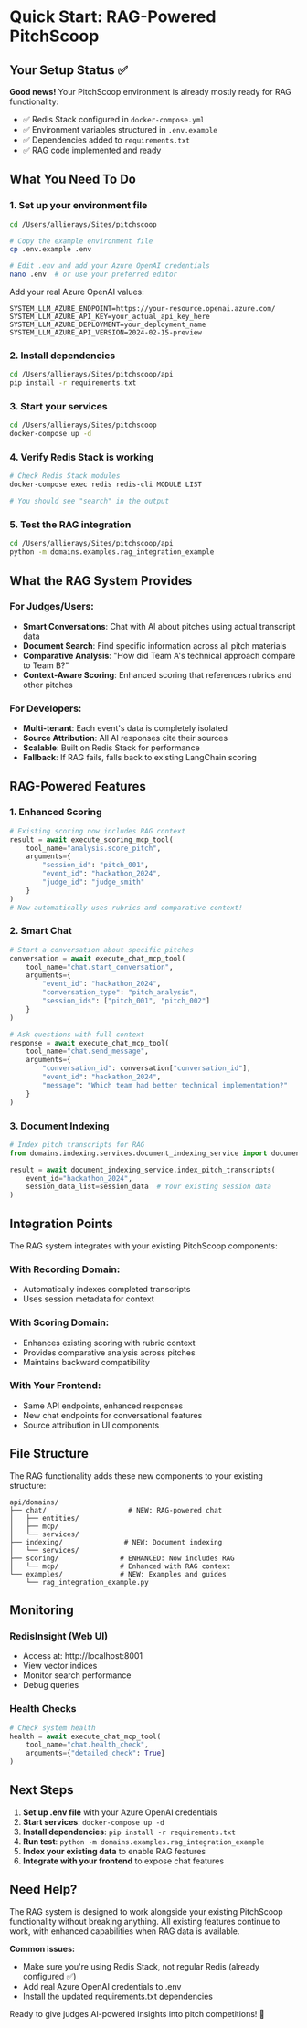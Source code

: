 # Quick Start: RAG-Powered PitchScoop

## Your Setup Status ✅

**Good news!** Your PitchScoop environment is already mostly ready for RAG functionality:

- ✅ Redis Stack configured in `docker-compose.yml`
- ✅ Environment variables structured in `.env.example`
- ✅ Dependencies added to `requirements.txt`
- ✅ RAG code implemented and ready

## What You Need To Do

### 1. Set up your environment file

```bash
cd /Users/allierays/Sites/pitchscoop

# Copy the example environment file
cp .env.example .env

# Edit .env and add your Azure OpenAI credentials
nano .env  # or use your preferred editor
```

Add your real Azure OpenAI values:
```env
SYSTEM_LLM_AZURE_ENDPOINT=https://your-resource.openai.azure.com/
SYSTEM_LLM_AZURE_API_KEY=your_actual_api_key_here
SYSTEM_LLM_AZURE_DEPLOYMENT=your_deployment_name
SYSTEM_LLM_AZURE_API_VERSION=2024-02-15-preview
```

### 2. Install dependencies

```bash
cd /Users/allierays/Sites/pitchscoop/api
pip install -r requirements.txt
```

### 3. Start your services

```bash
cd /Users/allierays/Sites/pitchscoop
docker-compose up -d
```

### 4. Verify Redis Stack is working

```bash
# Check Redis Stack modules
docker-compose exec redis redis-cli MODULE LIST

# You should see "search" in the output
```

### 5. Test the RAG integration

```bash
cd /Users/allierays/Sites/pitchscoop/api
python -m domains.examples.rag_integration_example
```

## What the RAG System Provides

### For Judges/Users:
- **Smart Conversations**: Chat with AI about pitches using actual transcript data
- **Document Search**: Find specific information across all pitch materials
- **Comparative Analysis**: "How did Team A's technical approach compare to Team B?"
- **Context-Aware Scoring**: Enhanced scoring that references rubrics and other pitches

### For Developers:
- **Multi-tenant**: Each event's data is completely isolated
- **Source Attribution**: All AI responses cite their sources
- **Scalable**: Built on Redis Stack for performance
- **Fallback**: If RAG fails, falls back to existing LangChain scoring

## RAG-Powered Features

### 1. **Enhanced Scoring**
```python
# Existing scoring now includes RAG context
result = await execute_scoring_mcp_tool(
    tool_name="analysis.score_pitch",
    arguments={
        "session_id": "pitch_001",
        "event_id": "hackathon_2024",
        "judge_id": "judge_smith"
    }
)
# Now automatically uses rubrics and comparative context!
```

### 2. **Smart Chat**
```python
# Start a conversation about specific pitches
conversation = await execute_chat_mcp_tool(
    tool_name="chat.start_conversation", 
    arguments={
        "event_id": "hackathon_2024",
        "conversation_type": "pitch_analysis",
        "session_ids": ["pitch_001", "pitch_002"]
    }
)

# Ask questions with full context
response = await execute_chat_mcp_tool(
    tool_name="chat.send_message",
    arguments={
        "conversation_id": conversation["conversation_id"],
        "event_id": "hackathon_2024", 
        "message": "Which team had better technical implementation?"
    }
)
```

### 3. **Document Indexing**
```python
# Index pitch transcripts for RAG
from domains.indexing.services.document_indexing_service import document_indexing_service

result = await document_indexing_service.index_pitch_transcripts(
    event_id="hackathon_2024",
    session_data_list=session_data  # Your existing session data
)
```

## Integration Points

The RAG system integrates with your existing PitchScoop components:

### With Recording Domain:
- Automatically indexes completed transcripts
- Uses session metadata for context

### With Scoring Domain:  
- Enhances existing scoring with rubric context
- Provides comparative analysis across pitches
- Maintains backward compatibility

### With Your Frontend:
- Same API endpoints, enhanced responses
- New chat endpoints for conversational features
- Source attribution in UI components

## File Structure

The RAG functionality adds these new components to your existing structure:

```
api/domains/
├── chat/                    # NEW: RAG-powered chat
│   ├── entities/
│   ├── mcp/
│   └── services/
├── indexing/               # NEW: Document indexing
│   └── services/
├── scoring/               # ENHANCED: Now includes RAG
│   └── mcp/               # Enhanced with RAG context
└── examples/              # NEW: Examples and guides
    └── rag_integration_example.py
```

## Monitoring

### RedisInsight (Web UI)
- Access at: http://localhost:8001
- View vector indices
- Monitor search performance
- Debug queries

### Health Checks
```python
# Check system health
health = await execute_chat_mcp_tool(
    tool_name="chat.health_check",
    arguments={"detailed_check": True}
)
```

## Next Steps

1. **Set up .env file** with your Azure OpenAI credentials
2. **Start services**: `docker-compose up -d`
3. **Install dependencies**: `pip install -r requirements.txt` 
4. **Run test**: `python -m domains.examples.rag_integration_example`
5. **Index your existing data** to enable RAG features
6. **Integrate with your frontend** to expose chat features

## Need Help?

The RAG system is designed to work alongside your existing PitchScoop functionality without breaking anything. All existing features continue to work, with enhanced capabilities when RAG data is available.

**Common issues:**
- Make sure you're using Redis Stack, not regular Redis (already configured ✅)
- Add real Azure OpenAI credentials to .env
- Install the updated requirements.txt dependencies

Ready to give judges AI-powered insights into pitch competitions! 🚀